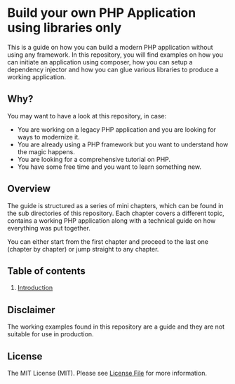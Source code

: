 # Build your own PHP Application using libraries only

This is a guide on how you can build a modern PHP application without using any framework. In this repository, you will find examples on how you can initiate an application using composer, how you can setup a dependency injector and how you can glue various libraries to produce a working application.

## Why?

You may want to have a look at this repository, in case:

* You are working on a legacy PHP application and you are looking for ways to modernize it.
* You are already using a PHP framework but you want to understand how the magic happens.
* You are looking for a comprehensive tutorial on PHP.
* You have some free time and you want to learn something new.

## Overview

The guide is structured as a series of mini chapters, which can be found in the sub directories of this repository. Each chapter covers a different topic, contains a working PHP application along with a technical guide on how everything was put together.

You can either start from the first chapter and proceed to the last one (chapter by chapter) or jump straight to any chapter.

## Table of contents
1. [Introduction][chapter-1]

## Disclaimer

The working examples found in this repository are a guide and they are not suitable for use in production. 

## License

The MIT License (MIT). Please see [License File](LICENSE) for more information.

[chapter-1]: https://github.com/softius/no-php-framework/blob/01-chapter/README.md
